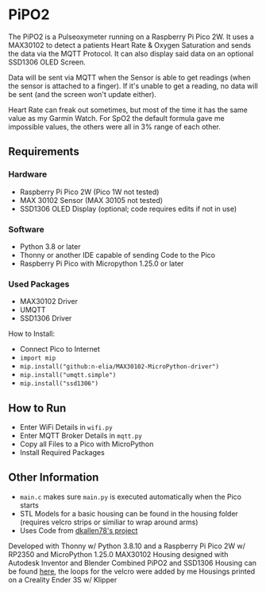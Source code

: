 # PiPO2
The PiPO2 is a Pulseoxymeter running on a Raspberry Pi Pico 2W. It uses a MAX30102 to detect a patients Heart Rate & Oxygen Saturation and sends the data via the MQTT Protocol.
It can also display said data on an optional SSD1306 OLED Screen.

Data will be sent via MQTT when the Sensor is able to get readings (when the sensor is attached to a finger). If it's unable to get a reading, no data will be sent (and the screen won't update either).

Heart Rate can freak out sometimes, but most of the time it has the same value as my Garmin Watch. For SpO2 the default formula gave me impossible values, the others were all in 3% range of each other.

## Requirements
### Hardware
- Raspberry Pi Pico 2W (Pico 1W not tested)
- MAX 30102 Sensor (MAX 30105 not tested)
- SSD1306 OLED Display (optional; code requires edits if not in use)

### Software
- Python 3.8 or later
- Thonny or another IDE capable of sending Code to the Pico
- Raspberry Pi Pico with Micropython 1.25.0 or later

### Used Packages
- MAX30102 Driver
- UMQTT
- SSD1306 Driver

How to Install:
- Connect Pico to Internet
- `import mip`
- `mip.install("github:n-elia/MAX30102-MicroPython-driver")`
- `mip.install("umqtt.simple")`
- `mip.install("ssd1306")`

## How to Run
- Enter WiFi Details in `wifi.py`
- Enter MQTT Broker Details in `mqtt.py`
- Copy all Files to a Pico with MicroPython
- Install Required Packages

## Other Information
- `main.c` makes sure `main.py` is executed automatically when the Pico starts
- STL Models for a basic housing can be found in the housing folder (requires velcro strips or similiar to wrap around arms)
- Uses Code from [dkallen78's project](https://github.com/dkallen78/PulseOximeter/blob/main/pulse-oximeter.py)

Developed with Thonny w/ Python 3.8.10 and a Raspberry Pi Pico 2W w/ RP2350 and MicroPython 1.25.0
MAX30102 Housing designed with Autodesk Inventor and Blender
Combined PiPO2 and SSD1306 Housing can be found [here](https://makerworld.com/en/models/514436-pi-pico-case-with-ssd1306-oled-slo), the loops for the velcro were added by me
Housings printed on a Creality Ender 3S w/ Klipper